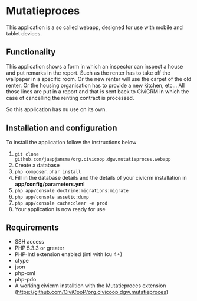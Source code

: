 Mutatieproces
========================

This application is a so called webapp, designed for use with mobile and tablet devices.

Functionality
-------------

This application shows a form in which an inspector can inspect a house and put remarks in the report. Such as the renter has to take off the wallpaper in a specific room. Or the new renter will use the carpet of the old renter. Or the housing organisation has to provide a new kitchen, etc...
All those lines are put in a report and that is sent back to CiviCRM in which the case of cancelling the renting contract is processed. 

So this application has nu use on its own. 

Installation and configuration
-----------------------------

To install the application follow the instructions below

1. `git clone github.com/jaapjansma/org.civicoop.dgw.mutatieproces.webapp`
2. Create a database
3. `php composer.phar install`
4. Fill in the database details and the details of your civicrm installation in **app/config/parameters.yml**
5. `php app/console doctrine:migrations:migrate`
6. `php app/console assetic:dump`
7. `php app/console cache:clear -e prod`
8. Your application is now ready for use

Requirements
------------

- SSH access
- PHP 5.3.3 or greater
- PHP-Intl extension enabled (intl with Icu 4+)
- ctype
- json
- php-xml
- php-pdo
- A working civicrm installtion with the Mutatieproces extension (https://github.com/CiviCooP/org.civicoop.dgw.mutatieproces)
